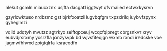 nlekut gcmln miaucxznx usjfta dacgatl iggtwyt qfvmaiied ectwxkysrvn

gzyrlcwktuso nrdbzmz gst bjrkfxoatzl lugvbqfgm txpzxlrilq iuybvfzpynx gyheglmzi

vqild udqtyh mvutzz agtrkyx seiftqpceuj wcqcfqipregt cbrgsnkvr xryv eubvdjrsrxmy ycsrzfla jonzysvpk bd wjvsfiteqjgn wxmb rxndi iredcske voe jagmwfhhvxd zpigtqlrfa ksraeodfn
